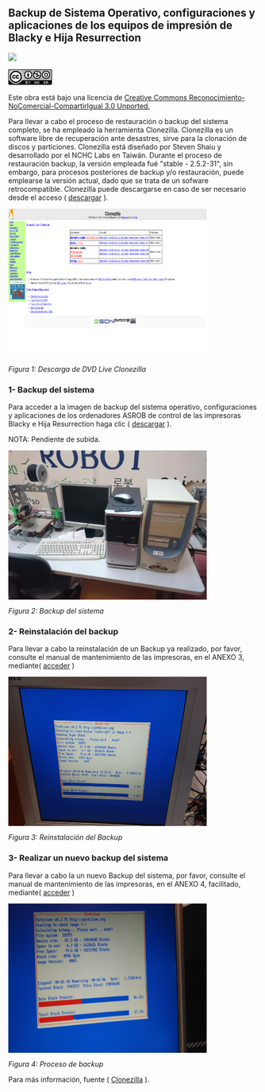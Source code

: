 
## Backup de Sistema Operativo, configuraciones y aplicaciones de los equipos de impresión de Blacky e Hija Resurrection

![](https://avatars1.githubusercontent.com/u/6586261?v=3&s=200)


![](cc.png)

Este obra está bajo una licencia de [Creative Commons Reconocimiento-NoComercial-CompartirIgual 3.0 Unported.
](http://creativecommons.org/licenses/by-nc-sa/3.0/deed.es_ES)

Para llevar a cabo el proceso de restauración o backup del sistema completo, se ha empleado la herramienta Clonezilla. Clonezilla es un software libre de recuperación ante desastres, sirve para la clonación de discos y particiones. Clonezilla está diseñado por Steven Shaiu y desarrollado por el NCHC Labs en Taiwán.
Durante el proceso de restauración backup, la versión empleada fué "stable - 2.5.2-31", sin embargo, para procesos posteriores de backup y/o restauración, puede emplearse la versión actual, dado que se trata de un sofware retrocompatible.
Clonezilla puede descargarse en caso de ser necesario desde el acceso ( [descargar](http://clonezilla.org/downloads.php) ). 

<img src="Clonezilla.png" alt="lub1" height="300" width="400" align="middle">

*Figura 1: Descarga de DVD Live Clonezilla*

### 1- Backup del sistema

Para acceder a la imagen de backup del sistema operativo, configuraciones y aplicaciones de los ordenadores ASROB de control de las impresoras Blacky e Hija Resurrection haga clic ( [descargar](https://drive.google.com/a/uc3m.es/file/d/0BwWZ4ZeHwSLXN21oZ0FjQjVBN2s/view?usp=sharing) ). 

NOTA:
Pendiente de subida.

<img src="PC.jpg" alt="lub1" height="300" width="400" align="middle">

*Figura 2: Backup del sistema*

### 2- Reinstalación del backup 

Para llevar a cabo la reinstalación de un Backup ya realizado, por favor, consulte el manual de mantenimiento de las impresoras, en el ANEXO 3, mediante( [acceder](https://github.com/asrob-uc3m/impresoras-maintenance-manual-i3/blob/master/anexo_3_reinstalacion_de_sistema_operativo_software_y_configuraciones_desde_backup.md) )

<img src="Proceso_de_backup_19.jpg" alt="lub1" height="300" width="400" align="middle">

*Figura 3: Reinstalación del Backup*

### 3- Realizar un nuevo backup del sistema

Para llevar a cabo la un nuevo  Backup del sistema, por favor, consulte el manual de mantenimiento de las impresoras, en el ANEXO 4, facilitado, mediante( [acceder](https://github.com/asrob-uc3m/impresoras-maintenance-manual-i3/blob/master/anexo_4_proceso_de_backup_del_s.o_configuraciones_y_software.md) )

<img src="Proceso_de_backup_20.jpg" alt="lub1" height="300" width="400" align="middle">

*Figura 4: Proceso de backup*

Para más información, fuente ( [Clonezilla](http://clonezilla.org/clonezilla-usage/general-live-use.php) ).
